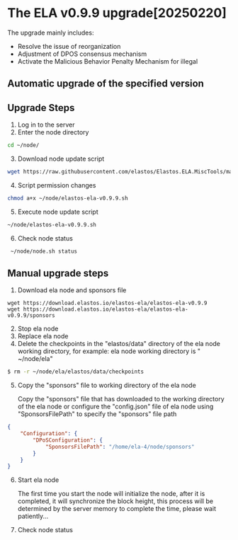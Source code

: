 # The ELA v0.9.9 upgrade[20250220]

The upgrade mainly includes:

- Resolve the issue of  reorganization
- Adjustment of DPOS consensus mechanism
- Activate the Malicious Behavior Penalty Mechanism for illegal
   
## Automatic upgrade of the specified version
## Upgrade Steps
1. Log in to the server
2. Enter the node directory

```bash
cd ~/node/
```

3. Download node update script

```bash
wget https://raw.githubusercontent.com/elastos/Elastos.ELA.MiscTools/master/upgrade/ela/elastos-ela-v0.9.9.sh
```

4. Script permission changes

```bash
chmod a+x ~/node/elastos-ela-v0.9.9.sh
```

5. Execute node update script

```bash
~/node/elastos-ela-v0.9.9.sh
```

6. Check node status

```bash
 ~/node/node.sh status
```

## Manual upgrade steps

1. Download ela node and sponsors file

```
wget https://download.elastos.io/elastos-ela/elastos-ela-v0.9.9
wget https://download.elastos.io/elastos-ela/elastos-ela-v0.9.9/sponsors

```

2. Stop ela node
3. Replace ela node
4. Delete the checkpoints in the "elastos/data" directory of the ela node working directory, for example: ela node working directory is " ~/node/ela"

```bash
$ rm -r ~/node/ela/elastos/data/checkpoints
```
5. Copy  the "sponsors" file to working directory of the ela node
   
   Copy the "sponsors" file that has downloaded to the working directory of the ela node or configure the "config.json" file of ela node using "SponsorsFilePath" to specify the "sponsors" file path
   
```json  
{
    "Configuration": {
        "DPoSConfiguration": {
            "SponsorsFilePath": "/home/ela-4/node/sponsors"
        }
    }
}
```
6. Start ela node

   The first time you start the node will initialize the node, after it is completed, it will synchronize the block
   height, this process will be determined by the server memory to complete the time, please wait patiently...

7. Check node status

